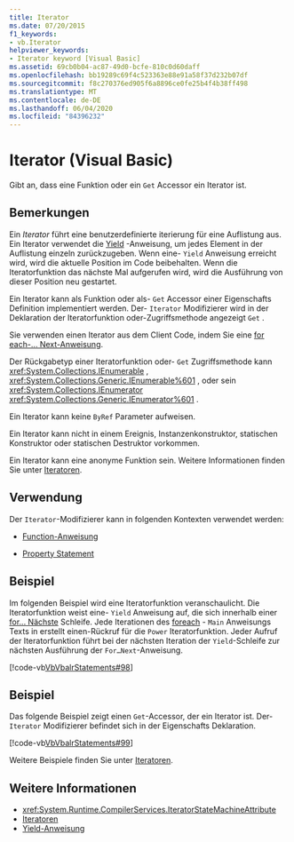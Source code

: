 ```yaml
---
title: Iterator
ms.date: 07/20/2015
f1_keywords:
- vb.Iterator
helpviewer_keywords:
- Iterator keyword [Visual Basic]
ms.assetid: 69cb0b04-ac87-49d0-bcfe-810c0d60daff
ms.openlocfilehash: bb19289c69f4c523363e88e91a58f37d232b07df
ms.sourcegitcommit: f8c270376ed905f6a8896ce0fe25b4f4b38ff498
ms.translationtype: MT
ms.contentlocale: de-DE
ms.lasthandoff: 06/04/2020
ms.locfileid: "84396232"
---
```

# <a name="iterator-visual-basic"></a>Iterator (Visual Basic)
Gibt an, dass eine Funktion oder ein `Get` Accessor ein Iterator ist.  
  
## <a name="remarks"></a>Bemerkungen  
 Ein *Iterator* führt eine benutzerdefinierte iterierung für eine Auflistung aus. Ein Iterator verwendet die [Yield](../statements/yield-statement.md) -Anweisung, um jedes Element in der Auflistung einzeln zurückzugeben. Wenn eine- `Yield` Anweisung erreicht wird, wird die aktuelle Position im Code beibehalten. Wenn die Iteratorfunktion das nächste Mal aufgerufen wird, wird die Ausführung von dieser Position neu gestartet.  
  
 Ein Iterator kann als Funktion oder als- `Get` Accessor einer Eigenschafts Definition implementiert werden. Der- `Iterator` Modifizierer wird in der Deklaration der Iteratorfunktion oder-Zugriffsmethode angezeigt `Get` .  
  
 Sie verwenden einen Iterator aus dem Client Code, indem Sie eine [for each-... Next-Anweisung](../statements/for-each-next-statement.md).  
  
 Der Rückgabetyp einer Iteratorfunktion oder- `Get` Zugriffsmethode kann <xref:System.Collections.IEnumerable> , <xref:System.Collections.Generic.IEnumerable%601> , oder sein <xref:System.Collections.IEnumerator> <xref:System.Collections.Generic.IEnumerator%601> .  
  
 Ein Iterator kann keine `ByRef` Parameter aufweisen.  
  
 Ein Iterator kann nicht in einem Ereignis, Instanzenkonstruktor, statischen Konstruktor oder statischen Destruktor vorkommen.  
  
 Ein Iterator kann eine anonyme Funktion sein. Weitere Informationen finden Sie unter [Iteratoren](../../programming-guide/concepts/iterators.md).  
  
## <a name="usage"></a>Verwendung  
 Der `Iterator`-Modifizierer kann in folgenden Kontexten verwendet werden:  
  
- [Function-Anweisung](../statements/function-statement.md)  
  
- [Property Statement](../statements/property-statement.md)  
  
## <a name="example"></a>Beispiel  
 Im folgenden Beispiel wird eine Iteratorfunktion veranschaulicht. Die Iteratorfunktion weist eine- `Yield` Anweisung auf, die sich innerhalb einer [for... Nächste](../statements/for-next-statement.md) Schleife. Jede Iterationen des [foreach](../statements/for-each-next-statement.md) - `Main` Anweisungs Texts in erstellt einen-Rückruf für die `Power` Iteratorfunktion. Jeder Aufruf der Iteratorfunktion führt bei der nächsten Iteration der `Yield`-Schleife zur nächsten Ausführung der `For…Next`-Anweisung.  
  
 [!code-vb[VbVbalrStatements#98](~/samples/snippets/visualbasic/VS_Snippets_VBCSharp/VbVbalrStatements/VB/Class2.vb#98)]  
  
## <a name="example"></a>Beispiel  
 Das folgende Beispiel zeigt einen `Get`-Accessor, der ein Iterator ist. Der- `Iterator` Modifizierer befindet sich in der Eigenschafts Deklaration.  
  
 [!code-vb[VbVbalrStatements#99](~/samples/snippets/visualbasic/VS_Snippets_VBCSharp/VbVbalrStatements/VB/Class2.vb#99)]  
  
 Weitere Beispiele finden Sie unter [Iteratoren](../../programming-guide/concepts/iterators.md).  
  
## <a name="see-also"></a>Weitere Informationen

- <xref:System.Runtime.CompilerServices.IteratorStateMachineAttribute>
- [Iteratoren](../../programming-guide/concepts/iterators.md)
- [Yield-Anweisung](../statements/yield-statement.md)
